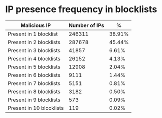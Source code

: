 # IP presence frequency in blocklists
| Malicious IP | Number of IPs | % |
|----|----|----|
| Present in 1 blocklist | 246311 | 38.91% |
| Present in 2 blocklists | 287678 | 45.44% |
| Present in 3 blocklists | 41857 | 6.61% |
| Present in 4 blocklists | 26152 | 4.13% |
| Present in 5 blocklists | 12908 | 2.04% |
| Present in 6 blocklists | 9111 | 1.44% |
| Present in 7 blocklists | 5151 | 0.81% |
| Present in 8 blocklists | 3182 | 0.50% |
| Present in 9 blocklists | 573 | 0.09% |
| Present in 10 blocklists | 119 | 0.02% |
